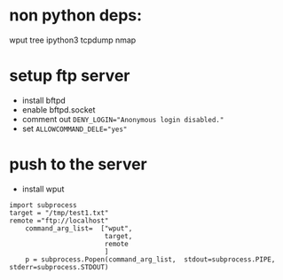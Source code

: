 # non python deps:
wput tree ipython3 tcpdump nmap
# setup ftp server

* install bftpd
* enable bftpd.socket
* comment out `DENY_LOGIN="Anonymous login disabled."`
* set `ALLOWCOMMAND_DELE="yes"`

# push to the server
* install wput

```
import subprocess
target = "/tmp/test1.txt"
remote ="ftp://localhost"
    command_arg_list=  ["wput",
                        target,
                        remote
                        ]
    p = subprocess.Popen(command_arg_list,  stdout=subprocess.PIPE, stderr=subprocess.STDOUT)

```